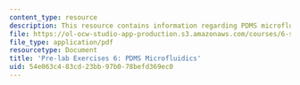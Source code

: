 ```yaml
---
content_type: resource
description: This resource contains information regarding PDMS microfluidics.
file: https://ol-ocw-studio-app-production.s3.amazonaws.com/courses/6-s079-nanomaker-spring-2013/54e063c483cd23bb97b078befd369ec0_MIT6_S079S13_prelab06.pdf
file_type: application/pdf
resourcetype: Document
title: 'Pre-lab Exercises 6: PDMS Microfluidics'
uid: 54e063c4-83cd-23bb-97b0-78befd369ec0
---
```

